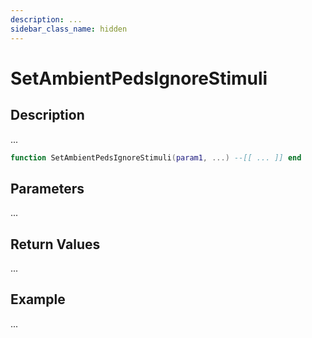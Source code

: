 ```yaml
---
description: ...
sidebar_class_name: hidden
---
```


# SetAmbientPedsIgnoreStimuli

## Description

...

```lua
function SetAmbientPedsIgnoreStimuli(param1, ...) --[[ ... ]] end
```

## Parameters

...

## Return Values

...

## Example

...

